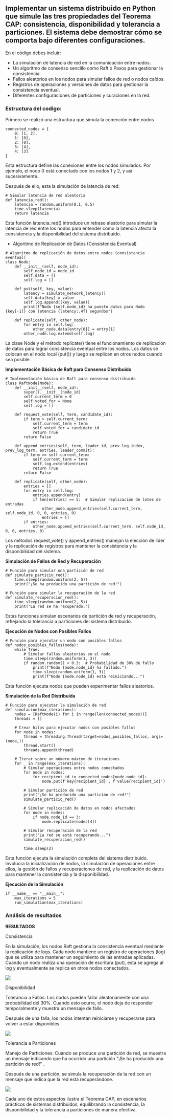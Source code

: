 ## **Implementar un sistema distribuido en Python que simule las tres propiedades del Teorema CAP: consistencia, disponibilidad y tolerancia a particiones. El sistema debe demostrar cómo se comporta bajo diferentes configuraciones.**

En el código debes incluir:
- La simulación de latencia de red en la comunicación entre nodos.
- Un algoritmo de consenso sencillo como Raft o Paxos para gestionar la consistencia.
- Fallos aleatorios en los nodos para simular fallos de red o nodos caídos.
- Registros de operaciones y versiones de datos para gestionar la consistencia eventual.
- Diferentes configuraciones de particiones y curaciones en la red.


### **Estructura del codigo:**

Primero se realizó una estructura que simula la conección entre nodos 

```
connected_nodes = {
    0: [1, 2],
    1: [0],
    2: [0],
    3: [4],
    4: [3]
}

```
Esta estructura define las conexiones entre los nodos simulados. Por ejemplo, el nodo 0 está conectado con los nodos 1 y 2, y así sucesivamente.

Después de ello, esta la simulación de latencia de red:

```
# Simular latencia de red aleatoria
def latencia_red():
    latencia = random.uniform(0.1, 0.5)
    time.sleep(latencia)
    return latencia
```

Esta función latencia_red() introduce un retraso aleatorio para simular la latencia de red entre los nodos para entender cómo la latencia afecta la consistencia y la disponibilidad del sistema distribuido.

- Algoritmo de Replicación de Datos (Consistencia Eventual)

```
# Algoritmo de replicación de datos entre nodos (consistencia eventual)
class Node:
    def __init__(self, node_id):
        self.node_id = node_id
        self.data = {}
        self.log = []

    def put(self, key, value):
        latency = simulate_network_latency()
        self.data[key] = value
        self.log.append((key, value))
        print(f"Nodo {self.node_id} ha puesto datos para Nodo {key[-1]} con latencia {latency:.4f} segundos")

    def replicate(self, other_node):
        for entry in self.log:
            other_node.data[entry[0]] = entry[1]
        other_node.log.extend(self.log)
```

La clase Node y el método replicate() tiene el funcionamiento de replicación de datos para lograr consistencia eventual entre los nodos. Los datos se colocan en el nodo local (put()) y luego se replican en otros nodos cuando sea posible.

**Implementación Básica de Raft para Consenso Distribuido**

```
# Implementación básica de Raft para consenso distribuido
class RaftNode(Node):
    def __init__(self, node_id):
        super().__init__(node_id)
        self.current_term = 0
        self.voted_for = None
        self.log = []

    def request_vote(self, term, candidate_id):
        if term > self.current_term:
            self.current_term = term
            self.voted_for = candidate_id
            return True
        return False

    def append_entries(self, term, leader_id, prev_log_index, prev_log_term, entries, leader_commit):
        if term >= self.current_term:
            self.current_term = term
            self.log.extend(entries)
            return True
        return False

    def replicate(self, other_node):
        entries = []
        for entry in self.log:
            entries.append(entry)
            if len(entries) == 5:  # Simular replicación de lotes de entradas
                other_node.append_entries(self.current_term, self.node_id, 0, 0, entries, 0)
                entries = []
        if entries:
            other_node.append_entries(self.current_term, self.node_id, 0, 0, entries, 0)
```

Los métodos request_vote() y append_entries() manejan la elección de líder y la replicación de registros para mantener la consistencia y la disponibilidad del sistema.


**Simulación de Fallos de Red y Recuperación**

```
# Función para simular una partición de red
def simulate_particio_red():
    time.sleep(random.uniform(2, 5))
    print("¡Se ha producido una partición de red!")

# Función para simular la recuperación de la red
def simulate_recuperacion_red():
    time.sleep(random.uniform(2, 5))
    print("La red se ha recuperado.")
```
Estas funciones simulan escenarios de partición de red y recuperación, reflejando la tolerancia a particiones del sistema distribuido. 

**Ejecución de Nodos con Posibles Fallos**

```
# Función para ejecutar un nodo con posibles fallos
def nodos_posibles_fallos(node):
    while True:
        # Simular fallos aleatorios en el nodo
        time.sleep(random.uniform(1, 3))
        if random.random() < 0.3:  # Probabilidad de 30% de fallo
            print(f"Nodo {node.node_id} ha fallado.")
            time.sleep(random.uniform(1, 3))
            print(f"Nodo {node.node_id} está reiniciando...")
```

Esta función ejecuta nodos que pueden experimentar fallos aleatorios.


**Simulación de la Red Distribuida**

```
# Función para ejecutar la simulación de red
def simulacion(max_iterations):
    nodes = [RaftNode(i) for i in range(len(connected_nodes))]
    threads = []

    # Crear hilos para ejecutar nodos con posibles fallos
    for node in nodes:
        thread = threading.Thread(target=nodos_posibles_fallos, args=(node,))
        thread.start()
        threads.append(thread)

    # Iterar sobre un número máximo de iteraciones
    for _ in range(max_iterations):
        # Simular operaciones entre nodos conectados
        for node in nodes:
            for recipient_id in connected_nodes[node.node_id]:
                node.put(f'key{recipient_id}', f'value{recipient_id}')

        # Simular partición de red
        print("¡Se ha producido una partición de red!")
        simulate_particio_red()

        # Simular replicación de datos en nodos afectados
        for node in nodes:
            if node.node_id == 3:
                node.replicate(nodes[4])

        # Simular recuperación de la red
        print("La red se está recuperando...")
        simulate_recuperacion_red()

        time.sleep(2)  
```

Esta función ejecuta la simulación completa del sistema distribuido. Involucra la inicialización de nodos, la simulación de operaciones entre ellos, la gestión de fallos y recuperaciones de red, y la replicación de datos para mantener la consistencia y la disponibilidad.


**Ejecución de la Simulación**

```
if __name__ == "__main__":
    max_iterations = 5
    run_simulation(max_iterations)
```

### **Análisis de resultados**

**RESULTADOS**

Consistencia

En la simulación, los nodos Raft gestiona  la consistencia eventual mediante la replicación de logs. Cada nodo mantiene un registro de operaciones (log) que se utiliza para mantener un seguimiento de las entradas aplicadas. Cuando un nodo realiza una operación de escritura (put), esta se agrega al log y eventualmente se replica en otros nodos conectados. 

![](imagenes/imagen5.png)

Disponibilidad

Tolerancia a Fallos: Los nodos pueden fallar aleatoriamente con una probabilidad del 30%. Cuando esto ocurre, el nodo deja de responder temporalmente y muestra un mensaje de fallo.

Después de una falla, los nodos intentan reiniciarse y recuperarse para volver a estar disponibles.

![](imagenes/imagen6.png)


Tolerancia a Particiones

Manejo de Particiones: Cuando se produce una partición de red, se muestra un mensaje indicando que ha ocurrido una partición "¡Se ha producido una partición de red!" .

Después de una partición, se simula la recuperación de la red con un mensaje que indica que la red está recuperándose. 

![](imagenes/imagen7.png)


Cada uno de estos aspectos ilustra el Teorema CAP, en escenarios prácticos de sistemas distribuidos, equilibrando la consistencia, la disponibilidad y la tolerancia a particiones de manera efectiva.